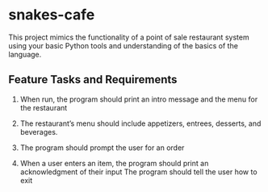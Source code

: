# snakes-cafe

This project mimics the functionality of a point of sale restaurant system using your basic Python tools and understanding of the basics of the language.

## Feature Tasks and Requirements

1. When run, the program should print an intro message and the menu for the restaurant

2. The restaurant’s menu should include appetizers, entrees, desserts, and beverages.

3. The program should prompt the user for an order

4. When a user enters an item, the program should print an acknowledgment of their input
The program should tell the user how to exit
